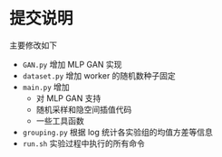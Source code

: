 # 提交说明

主要修改如下

- `GAN.py` 增加 MLP GAN 实现
- `dataset.py` 增加 worker 的随机数种子固定
- `main.py` 增加
  - 对 MLP GAN 支持
  - 随机采样和隐空间插值代码
  - 一些工具函数
- `grouping.py` 根据 log 统计各实验组的均值方差等信息
- `run.sh` 实验过程中执行的所有命令